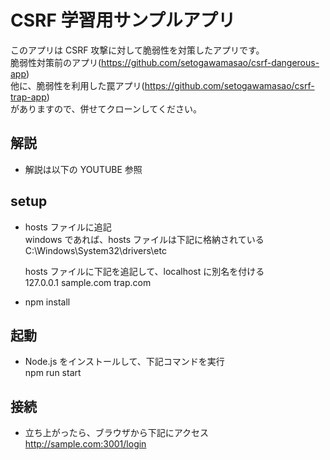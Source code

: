 # CSRF 学習用サンプルアプリ

このアプリは CSRF 攻撃に対して脆弱性を対策したアプリです。  
脆弱性対策前のアプリ(https://github.com/setogawamasao/csrf-dangerous-app)  
他に、脆弱性を利用した罠アプリ(https://github.com/setogawamasao/csrf-trap-app)  
がありますので、併せてクローンしてください。

## 解説

- 解説は以下の YOUTUBE 参照

## setup

- hosts ファイルに追記  
  windows であれば、hosts ファイルは下記に格納されている  
  C:\Windows\System32\drivers\etc

  hosts ファイルに下記を追記して、localhost に別名を付ける  
  127.0.0.1 sample.com trap.com

- npm install

## 起動

- Node.js をインストールして、下記コマンドを実行  
  npm run start

## 接続

- 立ち上がったら、ブラウザから下記にアクセス  
  http://sample.com:3001/login
